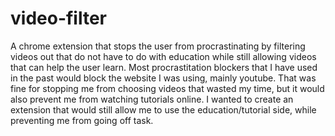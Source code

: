 # video-filter
A chrome extension that stops the user from procrastinating by filtering videos out that do not have to do with education while still allowing videos that can help the user learn. Most procrastitation blockers that I have used in the past would block the website I was using, mainly youtube. That was fine for stopping me from choosing videos that wasted my time, but it would also prevent me from watching tutorials online. I wanted to create an extension that would still allow me to use the education/tutorial side, while preventing me from going off task. 
